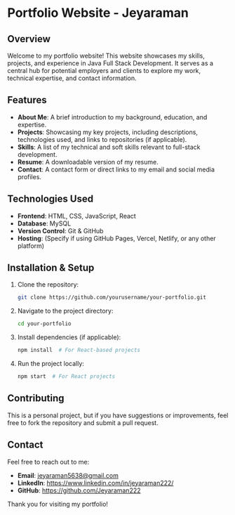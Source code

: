 # Portfolio Website - Jeyaraman

## Overview
Welcome to my portfolio website! This website showcases my skills, projects, and experience in Java Full Stack Development. It serves as a central hub for potential employers and clients to explore my work, technical expertise, and contact information.

## Features
- **About Me**: A brief introduction to my background, education, and expertise.
- **Projects**: Showcasing my key projects, including descriptions, technologies used, and links to repositories (if applicable).
- **Skills**: A list of my technical and soft skills relevant to full-stack development.
- **Resume**: A downloadable version of my resume.
- **Contact**: A contact form or direct links to my email and social media profiles.

## Technologies Used
- **Frontend**: HTML, CSS, JavaScript, React
- **Database**: MySQL
- **Version Control**: Git & GitHub
- **Hosting**: (Specify if using GitHub Pages, Vercel, Netlify, or any other platform)

## Installation & Setup
1. Clone the repository:
   ```bash
   git clone https://github.com/yourusername/your-portfolio.git
   ```
2. Navigate to the project directory:
   ```bash
   cd your-portfolio
   ```
3. Install dependencies (if applicable):
   ```bash
   npm install  # For React-based projects
   ```
4. Run the project locally:
   ```bash
   npm start  # For React projects
   ```

## Contributing
This is a personal project, but if you have suggestions or improvements, feel free to fork the repository and submit a pull request.

## Contact
Feel free to reach out to me:
- **Email**: jeyaraman5638@gmail.com
- **LinkedIn**: https://www.linkedin.com/in/jeyaraman222/
- **GitHub**: https://github.com/Jeyaraman222

Thank you for visiting my portfolio!

